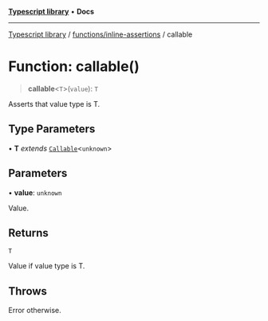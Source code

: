 [**Typescript library**](../../../index.md) • **Docs**

***

[Typescript library](../../../modules.md) / [functions/inline-assertions](../index.md) / callable

# Function: callable()

> **callable**\<`T`\>(`value`): `T`

Asserts that value type is T.

## Type Parameters

• **T** *extends* [`Callable`](../../../types/function/interfaces/Callable.md)\<`unknown`\>

## Parameters

• **value**: `unknown`

Value.

## Returns

`T`

Value if value type is T.

## Throws

Error otherwise.
